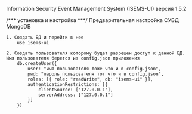 Information Security Event Management System (ISEMS-UI) версия 1.5.2

/*** установка и настройка ***/
    Предварительная настройка СУБД MongoDB
    
    1. Создать БД и перейти в нее 
        use isems-ui
    
    2. Создать пользователя которому будет разрешен доступ к данной БД. Имя пользователя берется из config.json приложения
        db.createUser({
            user: "имя пользователя тоже что и в config.json",
            pwd: "пароль пользователя тот что и в config.json",
            roles: [{ role: "readWrite", db: "isems-ui" }],
            authenticationRestrictions: [{
                clientSource: ["127.0.0.1"],
                serverAddress: ["127.0.0.1"]
            }]
        })
